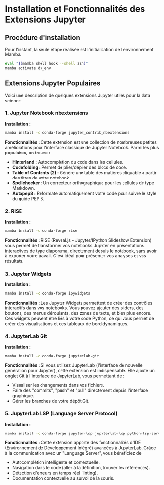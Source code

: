 # Installation et Fonctionnalités des Extensions Jupyter

## Procédure d'installation

Pour l'instant, la seule étape réalisée est l'initialisation de l'environnement Mamba.

```bash
eval "$(mamba shell hook --shell zsh)"
mamba activate ds_env
```

## Extensions Jupyter Populaires

Voici une description de quelques extensions Jupyter utiles pour la data science.

### 1. Jupyter Notebook nbextensions

**Installation :**
```bash
mamba install -c conda-forge jupyter_contrib_nbextensions
```

**Fonctionnalités :**
Cette extension est une collection de nombreuses petites améliorations pour l'interface classique de Jupyter Notebook. Parmi les plus populaires, on trouve :
*   **Hinterland :** Autocomplétion du code dans les cellules.
*   **Codefolding :** Permet de plier/déplier des blocs de code.
*   **Table of Contents (2) :** Génère une table des matières cliquable à partir des titres de votre notebook.
*   **Spellchecker :** Un correcteur orthographique pour les cellules de type Markdown.
*   **Autopep8 :** Reformate automatiquement votre code pour suivre le style du guide PEP 8.

### 2. RISE

**Installation :**
```bash
mamba install -c conda-forge rise
```

**Fonctionnalités :**
RISE (Reveal.js - Jupyter/IPython Slideshow Extension) vous permet de transformer vos notebooks Jupyter en présentations interactives de type diaporama, directement depuis le notebook, sans avoir à exporter votre travail. C'est idéal pour présenter vos analyses et vos résultats.

### 3. Jupyter Widgets

**Installation :**
```bash
mamba install -c conda-forge ipywidgets
```

**Fonctionnalités :**
Les Jupyter Widgets permettent de créer des contrôles interactifs dans vos notebooks. Vous pouvez ajouter des sliders, des boutons, des menus déroulants, des zones de texte, et bien plus encore. Ces widgets peuvent être liés à votre code Python, ce qui vous permet de créer des visualisations et des tableaux de bord dynamiques.

### 4. JupyterLab Git

**Installation :**
```bash
mamba install -c conda-forge jupyterlab-git
```

**Fonctionnalités :**
Si vous utilisez JupyterLab (l'interface de nouvelle génération pour Jupyter), cette extension est indispensable. Elle ajoute un onglet Git à l'interface de JupyterLab, vous permettant de :
*   Visualiser les changements dans vos fichiers.
*   Faire des "commits", "push" et "pull" directement depuis l'interface graphique.
*   Gérer les branches de votre dépôt Git.

### 5. JupyterLab LSP (Language Server Protocol)

**Installation :**
```bash
mamba install -c conda-forge jupyter-lsp jupyterlab-lsp python-lsp-server
```

**Fonctionnalités :**
Cette extension apporte des fonctionnalités d'IDE (Environnement de Développement Intégré) avancées à JupyterLab. Grâce à la communication avec un "Language Server", vous bénéficiez de :
*   Autocomplétion intelligente et contextuelle.
*   Navigation dans le code (aller à la définition, trouver les références).
*   Détection d'erreurs en temps réel (linting).
*   Documentation contextuelle au survol de la souris.

